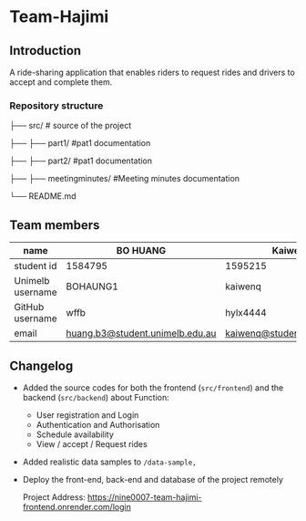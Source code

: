 # Team-Hajimi



## Introduction

A ride-sharing application that enables riders to request rides and drivers to accept and complete them.



### Repository structure

├── src/   # source of the project

├── ├──  part1/ #pat1 documentation

├──  ├── part2/ #pat1 documentation

├── ├──  meetingminutes/ #Meeting minutes  documentation

└── README.md



## Team members

| name             | BO HUANG                        | Kaiwen QIU                     | Lingrui Liang                    | Lisong Xiao                    |
| ---------------- | ------------------------------- | ------------------------------ | -------------------------------- | ------------------------------ |
| student id       | 1584795                         | 1595215                        | 1522316                          | 1652294                        |
| Unimelb username | BOHAUNG1                        | kaiwenq                        | LingLiang                        | lisongx                        |
| GitHub username  | wffb                            | hylx4444                       | llrznhy                          | EvnyaGH                        |
| email            | huang.b3@student.unimelb.edu.au | kaiwenq@student.unimelb.edu.au | lingliang@student.unimelb.edu.au | lisongx@student.unimelb.edu.au |



## Changelog

- Added the source codes for both the frontend (`src/frontend`) and the backend (`src/backend`) about Function:

  - User registration and Login
  -  Authentication and Authorisation
  - Schedule availability 
  - View / accept / Request  rides 

- Added realistic data samples to `/data-sample,`

- Deploy the front-end, back-end and database of the project remotely

  Project Address:  https://nine0007-team-hajimi-frontend.onrender.com/login